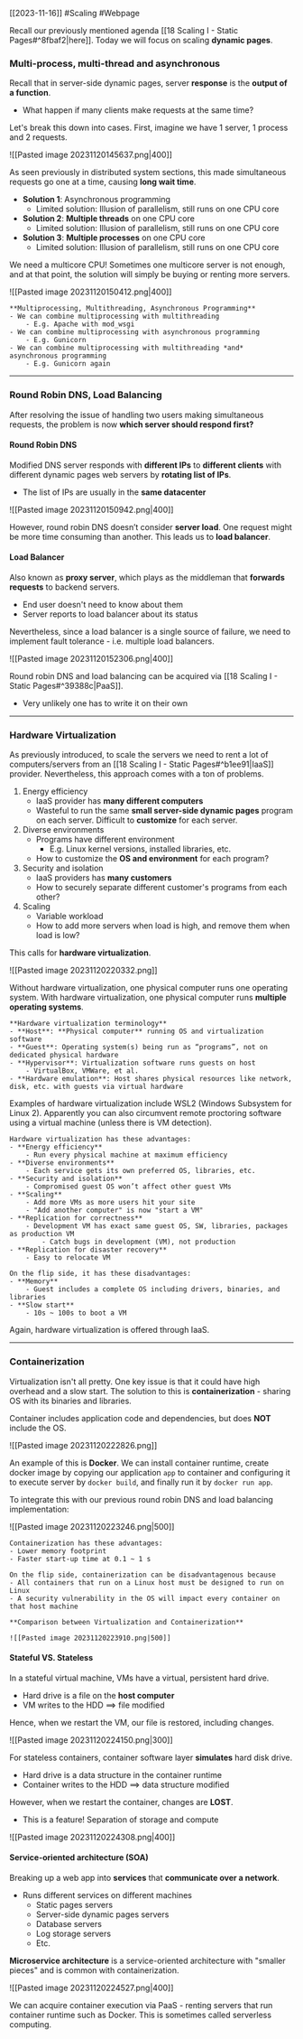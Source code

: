 [[2023-11-16]] #Scaling #Webpage 

Recall our previously mentioned agenda [[18 Scaling I -  Static Pages#^8fbaf2|here]]. Today we will focus on scaling **dynamic pages**.

### Multi-process, multi-thread and asynchronous
Recall that in server-side dynamic pages, server **response** is the **output of a function**.
- What happen if many clients make requests at the same time?

Let's break this down into cases. First, imagine we have 1 server, 1 process and 2 requests.

![[Pasted image 20231120145637.png|400]]

As seen previously in distributed system sections, this made simultaneous requests go one at a time, causing **long wait time**.
- **Solution 1**: Asynchronous programming  
	- Limited solution: Illusion of parallelism, still runs on one CPU core
- **Solution 2**: **Multiple threads** on one CPU core
	- Limited solution: Illusion of parallelism, still runs on one CPU core
- **Solution 3**: **Multiple processes** on one CPU core 
	- Limited solution: Illusion of parallelism, still runs on one CPU core

We need a multicore CPU! Sometimes one multicore server is not enough, and at that point, the solution will simply be buying or renting more servers.

![[Pasted image 20231120150412.png|400]]

```ad-summary
**Multiprocessing, Multithreading, Asynchronous Programming**
- We can combine multiprocessing with multithreading
	- E.g. Apache with mod_wsgi
- We can combine multiprocessing with asynchronous programming
	- E.g. Gunicorn
- We can combine multiprocessing with multithreading *and* asynchronous programming
	- E.g. Gunicorn again
```

---
### Round Robin DNS, Load Balancing
After resolving the issue of handling two users making simultaneous requests, the problem is now **which server should respond first?**

#### Round Robin DNS
Modified DNS server responds with **different IPs** to **different clients** with different dynamic pages web servers by **rotating list of IPs**.
- The list of IPs are usually in the **same datacenter**

![[Pasted image 20231120150942.png|400]]

However, round robin DNS doesn’t consider **server load**. One request might be more time consuming than another. This leads us to **load balancer**.

#### Load Balancer
Also known as **proxy server**, which plays as the middleman that **forwards requests** to backend servers.
- End user doesn't need to know about them
- Server reports to load balancer about its status

Nevertheless, since a load balancer is a single source of failure, we need to implement fault tolerance - i.e. multiple load balancers.

![[Pasted image 20231120152306.png|400]]

Round robin DNS and load balancing can be acquired via [[18 Scaling I -  Static Pages#^39388c|PaaS]].
- Very unlikely one has to write it on their own

---
### Hardware Virtualization
As previously introduced, to scale the servers we need to rent a lot of computers/servers from an [[18 Scaling I -  Static Pages#^b1ee91|IaaS]] provider. Nevertheless, this approach comes with a ton of problems.
1. Energy efficiency
	- IaaS provider has **many different computers**
	- Wasteful to run the same **small server-side dynamic pages** program on each server. Difficult to **customize** for each server.
2. Diverse environments
	- Programs have different environment
		- E.g. Linux kernel versions, installed libraries, etc.
	- How to customize the **OS and environment** for each program?
3. Security and isolation
	- IaaS providers has **many customers**
	- How to securely separate different customer's programs from each other?
4. Scaling
	- Variable workload
	- How to add more servers when load is high, and remove them when load is low?

This calls for **hardware virtualization**.

![[Pasted image 20231120220332.png]]

Without hardware virtualization, one physical computer runs one operating system. With hardware virtualization, one physical computer runs **multiple operating systems**.

```ad-tldr
**Hardware virtualization terminology**
- **Host**: **Physical computer** running OS and virtualization software
- **Guest**: Operating system(s) being run as “programs”, not on dedicated physical hardware
- **Hypervisor**: Virtualization software runs guests on host
	- VirtualBox, VMWare, et al.
- **Hardware emulation**: Host shares physical resources like network, disk, etc. with guests via virtual hardware
```

Examples of hardware virtualization include WSL2 (Windows Subsystem for Linux 2). Apparently you can also circumvent remote proctoring software using a virtual machine (unless there is VM detection).

```ad-summary
Hardware virtualization has these advantages:
- **Energy efficiency**  
	- Run every physical machine at maximum efficiency
- **Diverse environments**  
	- Each service gets its own preferred OS, libraries, etc.
- **Security and isolation**  
	- Compromised guest OS won’t affect other guest VMs
- **Scaling**  
	- Add more VMs as more users hit your site
	- "Add another computer" is now "start a VM"
- **Replication for correctness**  
	- Development VM has exact same guest OS, SW, libraries, packages as production VM  
		- Catch bugs in development (VM), not production
- **Replication for disaster recovery**
	- Easy to relocate VM

On the flip side, it has these disadvantages:
- **Memory**  
	- Guest includes a complete OS including drivers, binaries, and libraries
- **Slow start**  
	- 10s ~ 100s to boot a VM
```

Again, hardware virtualization is offered through IaaS.

---
### Containerization
Virtualization isn't all pretty. One key issue is that it could have high overhead and a slow start. The solution to this is **containerization** - sharing OS with its binaries and libraries.

Container includes application code and dependencies, but does **NOT** include the OS.

![[Pasted image 20231120222826.png]]

An example of this is **Docker**. We can install container runtime, create docker image by copying our application `app` to container and configuring it to execute server by `docker build`, and finally run it by `docker run app`.

To integrate this with our previous round robin DNS and load balancing implementation:

![[Pasted image 20231120223246.png|500]]

```ad-summary
Containerization has these advantages:
- Lower memory footprint
- Faster start-up time at 0.1 ~ 1 s

On the flip side, containerization can be disadvantagenous because
- All containers that run on a Linux host must be designed to run on Linux
- A security vulnerability in the OS will impact every container on that host machine
```

```ad-tldr
**Comparison between Virtualization and Containerization**

![[Pasted image 20231120223910.png|500]]
```

#### Stateful VS. Stateless
In a stateful virtual machine, VMs have a virtual, persistent hard drive.
- Hard drive is a file on the **host computer**
- VM writes to the HDD $\implies$ file modified

Hence, when we restart the VM, our file is restored, including changes.

![[Pasted image 20231120224150.png|300]]

For stateless containers, container software layer **simulates** hard disk drive.
- Hard drive is a data structure in the container runtime
- Container writes to the HDD $\implies$ data structure modified

However, when we restart the container, changes are **LOST**.
- This is a feature! Separation of storage and compute

![[Pasted image 20231120224308.png|400]]

#### Service-oriented architecture (SOA)
Breaking up a web app into **services** that **communicate over a network**.
- Runs different services on different machines
	- Static pages servers
	- Server-side dynamic pages servers
	- Database servers
	- Log storage servers
	- Etc.

**Microservice architecture** is a service-oriented architecture with "smaller pieces" and is common with containerization.

![[Pasted image 20231120224527.png|400]]

We can acquire container execution via PaaS - renting servers that run container runtime such as Docker. This is sometimes called serverless computing.